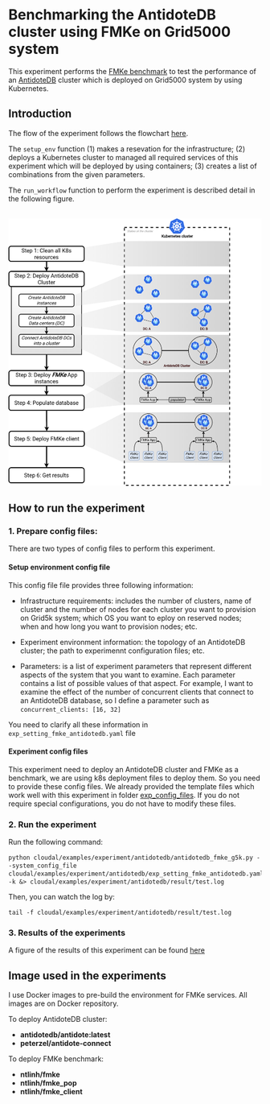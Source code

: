 # Benchmarking the AntidoteDB cluster using FMKe on Grid5000 system
This experiment performs the [FMKe benchmark](https://github.com/ntlinh16/FMKe) to test the performance of an [AntidoteDB](https://www.antidotedb.eu/) cluster which is deployed on Grid5000 system by using Kubernetes.

## Introduction

The flow of the experiment follows the flowchart [here](https://github.com/ntlinh16/cloudal#an-experiment-flow-with-cloudal).

The `setup_env` function  (1) makes a resevation for the infrastructure; (2) deploys a Kubernetes cluster to managed all required services of this experiment which will be deployed by using containers; (3) creates a list of combinations from the given parameters.

The `run_workflow` function to perform the experiment is described detail in the following figure.

<p align="center">
    <br>
    <img src="https://raw.githubusercontent.com/ntlinh16/cloudal/master/images/exp_fmke_antidotedb_workflow.png" width="600"/>
    <br>
<p>

## How to run the experiment

### 1. Prepare config files:
There are two types of config files to perform this experiment.

#### Setup environment config file
This config file file provides three following information:

* Infrastructure requirements: includes the number of clusters, name of cluster and the number of nodes for each cluster you want to provision on Grid5k system; which OS you want to eploy on reserved nodes; when and how long you want to provision nodes; etc.

* Experiment environment information: the topology of an AntidoteDB cluster; the path to experimennt configuration files; etc.

* Parameters: is a list of experiment parameters that represent different aspects of the system that you want to examine. Each parameter contains a list of possible values of that aspect. For example, I want to examine the effect of the number of concurrent clients that connect to an AntidoteDB database, so I define a parameter such as `concurrent_clients: [16, 32]`

You need to clarify all these information in `exp_setting_fmke_antidotedb.yaml` file

#### Experiment config files 

This experiment need to deploy an AntidoteDB cluster and FMKe as a benchmark, we are using k8s deployment files to deploy them. So you need to provide these config files.
We already provided the template files which work well with this experiment in folder [exp_config_files](https://github.com/ntlinh16/cloudal/tree/master/examples/experiment/antidotedb/exp_config_files). If you do not require special configurations, you do not have to modify these files.

### 2. Run the experiment
Run the following command:

```
python cloudal/examples/experiment/antidotedb/antidotedb_fmke_g5k.py --system_config_file cloudal/examples/experiment/antidotedb/exp_setting_fmke_antidotedb.yaml -k &> cloudal/examples/experiment/antidotedb/result/test.log
```
Then, you can watch the log by:

```
tail -f cloudal/examples/experiment/antidotedb/result/test.log
```

### 3. Results of the experiments

A figure of the results of this experiment can be found [here](https://github.com/ntlinh16/cloudal/tree/master/examples/experiment/antidotedb/results)


## Image used in the experiments

I use Docker images to pre-build the environment for FMKe services. All images are on Docker repository.

To deploy AntidoteDB cluster:

* **antidotedb/antidote:latest**
* **peterzel/antidote-connect**

To deploy FMKe benchmark:

* **ntlinh/fmke**
* **ntlinh/fmke_pop**
* **ntlinh/fmke_client**